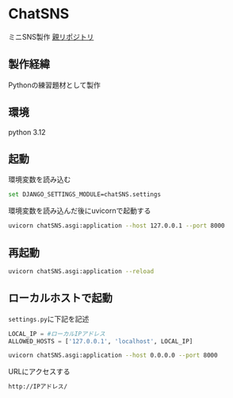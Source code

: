 # ChatSNS

ミニSNS製作
[親リポジトリ](https://github.com/Cell1729/PythonTasks)

## 製作経緯

Pythonの練習題材として製作

## 環境

python 3.12

## 起動

環境変数を読み込む

```sh
set DJANGO_SETTINGS_MODULE=chatSNS.settings
```

環境変数を読み込んだ後にuvicornで起動する

```sh
uvicorn chatSNS.asgi:application --host 127.0.0.1 --port 8000
```

## 再起動

```sh
uvicorn chatSNS.asgi:application --reload
```

## ローカルホストで起動

```settings.py```に下記を記述

```python
LOCAL_IP = #ローカルIPアドレス
ALLOWED_HOSTS = ['127.0.0.1', 'localhost', LOCAL_IP]
```

```sh
uvicorn chatSNS.asgi:application --host 0.0.0.0 --port 8000
```

URLにアクセスする

```sh
http://IPアドレス/
```
